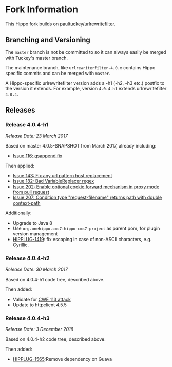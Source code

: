 # Fork Information

This Hippo fork builds on [paultuckey/urlrewritefilter](https://github.com/paultuckey/urlrewritefilter).

## Branching and Versioning

The `master` branch is not be committed to so it can always easily be merged with Tuckey's master branch.

The maintenance branch, like `urlrewriterfilter-4.0.x` contains Hippo specific commits and can be merged with `master`.

A Hippo-specific urlrewritefilter version adds a -h1 (-h2, -h3 etc.) postfix to the version it extends.
For example, version `4.0.4-h1` extends urlrewritefilter `4.0.4`.

## Releases

### Release 4.0.4-h1
_Release Date: 23 March 2017_

Based on master 4.0.5-SNAPSHOT from March 2017, already including:
- [Issue 116: qsappend fix](https://github.com/paultuckey/urlrewritefilter/issues/116)

Then applied:
- [Issue 143: Fix any url pattern host replacement](https://github.com/paultuckey/urlrewritefilter/issues/143)
- [Issue 182: Bad VariableReplacer regex](https://github.com/paultuckey/urlrewritefilter/issues/182)
- [Issue 202: Enable optional cookie forward mechanism in proxy mode from pull request](https://github.com/paultuckey/urlrewritefilter/pull/202)
- [Issue 207: Condition type "request-filename" returns path with double context-path](https://github.com/paultuckey/urlrewritefilter/issues/207)

Additionally:
- Upgrade to Java 8
- Use `org.onehippo.cms7:hippo-cms7-project` as parent pom, for plugin version management 
- [HIPPLUG-1419](https://issues.onehippo.com/browse/HIPPLUG-1419): fix escaping in case of non-ASCII characters, e.g. Cyrillic.

### Release 4.0.4-h2
_Release Date: 30 March 2017_

Based on 4.0.4-h1 code tree, described above.

Then added:
- Validate for [CWE 113 attack](https://cwe.mitre.org/data/definitions/113.html)
- Update to httpclient 4.5.5

### Release 4.0.4-h3
_Release Date: 3 December 2018_

Based on 4.0.4-h2 code tree, described above.

Then added:
- [HIPPLUG-1565](https://issues.onehippo.com/browse/HIPPLUG-1565):Remove dependency on Guava